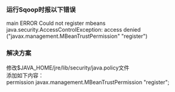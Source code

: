 ### 运行Sqoop时报以下错误 
main ERROR Could not register mbeans java.security.AccessControlException: access denied ("javax.management.MBeanTrustPermission" "register")   

### 解决方案  
修改$JAVA_HOME/jre/lib/security/java.policy文件  
添加如下内容：  
permission javax.management.MBeanTrustPermission "register";
